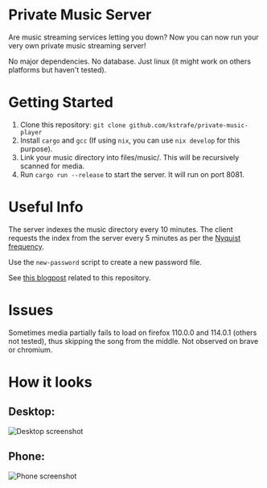 # Private Music Server #

Are music streaming services letting you down?
Now you can now run your very own private music streaming server!

No major dependencies. No database. Just linux (it might work on others platforms but haven't tested).

# Getting Started #

1. Clone this repository: `git clone github.com/kstrafe/private-music-player`
2. Install `cargo` and `gcc` (If using `nix`, you can use `nix develop` for this purpose).
3. Link your music directory into files/music/. This will be recursively scanned for media.
4. Run `cargo run --release` to start the server. It will run on port 8081.

# Useful Info #

The server indexes the music directory every 10 minutes. The client requests the index from the server every 5 minutes as per the [Nyquist frequency](https://en.wikipedia.org/wiki/Nyquist_frequency).

Use the `new-password` script to create a new password file.

See [this blogpost](https://kevin.stravers.net/PrivateMusicPlayer) related to this repository.

# Issues #

Sometimes media partially fails to load on firefox 110.0.0 and 114.0.1 (others not tested), thus skipping the song from the middle. Not observed on brave or chromium.

# How it looks #

## Desktop: ##
![Desktop screenshot](https://kevin.stravers.net/x/PrivateMusicPlayer-desktop.png)

## Phone: ##
![Phone screenshot](https://kevin.stravers.net/x/PrivateMusicPlayer-phone.png)
